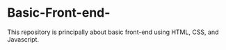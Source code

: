 # Basic-Front-end-
This repository is principally about basic front-end using HTML, CSS, and Javascript.
